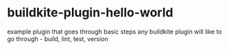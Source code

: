 # buildkite-plugin-hello-world
example plugin that goes through basic steps any buildkite plugin will like to go through - build, lint, test, version
